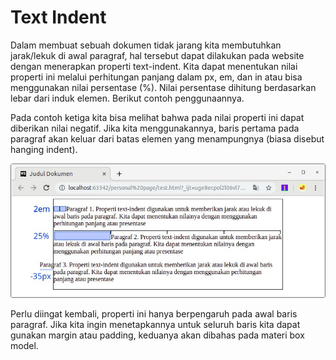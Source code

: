 # Text Indent
Dalam membuat sebuah dokumen tidak jarang kita membutuhkan jarak/lekuk di awal paragraf, hal tersebut dapat dilakukan pada website dengan menerapkan properti text-indent.  Kita dapat menentukan nilai properti ini melalui perhitungan panjang dalam px, em, dan in atau bisa menggunakan nilai persentase (%). Nilai persentase dihitung berdasarkan lebar dari induk elemen. Berikut contoh penggunaannya.

Pada contoh ketiga kita bisa melihat bahwa pada nilai properti ini dapat diberikan nilai negatif. Jika kita menggunakannya, baris pertama pada paragraf akan keluar dari batas elemen yang menampungnya (biasa disebut hanging indent).

![Alt text](image-1.png)

Perlu diingat kembali, properti ini hanya berpengaruh pada awal baris paragraf. Jika kita ingin menetapkannya untuk seluruh baris kita dapat gunakan margin atau padding, keduanya akan dibahas pada materi box model.

